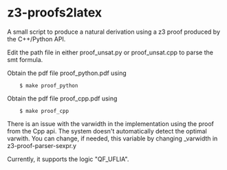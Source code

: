 # z3-proofs2latex

A small script to produce a natural derivation using a z3 proof produced by the C++/Python API.

Edit the path file in either proof_unsat.py or proof_unsat.cpp to parse the smt formula.

Obtain the pdf file proof_python.pdf using
```
    $ make proof_python
```

Obtain the pdf file proof_cpp.pdf using
```
    $ make proof_cpp
```

There is an issue with the varwidth in the implementation using the proof from the Cpp api. The system doesn't automatically detect the optimal varwith. You can change, if needed, this variable by changing _varwidth in z3-proof-parser-sexpr.y

Currently, it supports the logic "QF_UFLIA".
